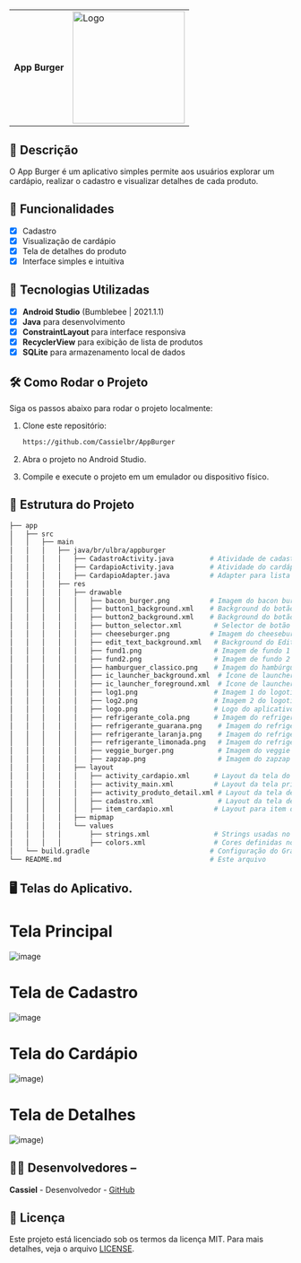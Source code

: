 # <table><tr><td style="vertical-align: middle;">**App Burger**</td><td style="vertical-align: middle;"><img src="https://github.com/Cassielbr/AppBurger/raw/master/assets/logo.png" alt="Logo" width="200" height="200"/></td></tr></table>


## 📱 Descrição
O App Burger é um aplicativo simples permite aos usuários explorar um cardápio, realizar o cadastro e visualizar detalhes de cada produto.


## 🔧 Funcionalidades

- [x] Cadastro
- [x] Visualização de cardápio
- [x] Tela de detalhes do produto
- [x] Interface simples e intuitiva

## 🚀 Tecnologias Utilizadas

- [x] **Android Studio** (Bumblebee | 2021.1.1)
- [x] **Java** para desenvolvimento
- [x] **ConstraintLayout** para interface responsiva
- [x] **RecyclerView** para exibição de lista de produtos
- [x] **SQLite** para armazenamento local de dados

## 🛠️ Como Rodar o Projeto

Siga os passos abaixo para rodar o projeto localmente:

1. Clone este repositório:
    ```bash
    https://github.com/Cassielbr/AppBurger
    ```
2. Abra o projeto no Android Studio.

3. Compile e execute o projeto em um emulador ou dispositivo físico.

## 📂 Estrutura do Projeto
```bash
├── app
│   ├── src
│   │   ├── main
│   │   │   ├── java/br/ulbra/appburger
│   │   │   │   ├── CadastroActivity.java         # Atividade de cadastro
│   │   │   │   ├── CardapioActivity.java         # Atividade do cardápio
│   │   │   │   ├── CardapioAdapter.java          # Adapter para lista de cardápio
│   │   │   ├── res
│   │   │   │   ├── drawable
│   │   │   │   │   ├── bacon_burger.png          # Imagem do bacon burger
│   │   │   │   │   ├── button1_background.xml    # Background do botão 1
│   │   │   │   │   ├── button2_background.xml    # Background do botão 2
│   │   │   │   │   ├── button_selector.xml        # Selector de botão
│   │   │   │   │   ├── cheeseburger.png          # Imagem do cheeseburger
│   │   │   │   │   ├── edit_text_background.xml   # Background do EditText
│   │   │   │   │   ├── fund1.png                  # Imagem de fundo 1
│   │   │   │   │   ├── fund2.png                  # Imagem de fundo 2
│   │   │   │   │   ├── hamburguer_classico.png    # Imagem do hambúrguer clássico
│   │   │   │   │   ├── ic_launcher_background.xml  # Ícone de launcher - fundo
│   │   │   │   │   ├── ic_launcher_foreground.xml  # Ícone de launcher - frente
│   │   │   │   │   ├── log1.png                   # Imagem 1 do logotipo
│   │   │   │   │   ├── log2.png                   # Imagem 2 do logotipo
│   │   │   │   │   ├── logo.png                   # Logo do aplicativo
│   │   │   │   │   ├── refrigerante_cola.png      # Imagem do refrigerante cola
│   │   │   │   │   ├── refrigerante_guarana.png    # Imagem do refrigerante guaraná
│   │   │   │   │   ├── refrigerante_laranja.png    # Imagem do refrigerante laranja
│   │   │   │   │   ├── refrigerante_limonada.png   # Imagem do refrigerante limonada
│   │   │   │   │   ├── veggie_burger.png           # Imagem do veggie burger
│   │   │   │   │   ├── zapzap.png                  # Imagem do zapzap
│   │   │   │   ├── layout
│   │   │   │   │   ├── activity_cardapio.xml      # Layout da tela do cardápio
│   │   │   │   │   ├── activity_main.xml          # Layout da tela principal
│   │   │   │   │   ├── activity_produto_detail.xml # Layout da tela de detalhes do produto
│   │   │   │   │   ├── cadastro.xml                # Layout da tela de cadastro
│   │   │   │   │   ├── item_cardapio.xml          # Layout para item do cardápio
│   │   │   │   ├── mipmap
│   │   │   │   └── values
│   │   │   │       ├── strings.xml                # Strings usadas no app
│   │   │   │       ├── colors.xml                 # Cores definidas no projeto
│   └── build.gradle                              # Configuração do Gradle
└── README.md                                     # Este arquivo
```


 ## 🖥️ Telas do Aplicativo. 
# Tela Principal
![image](https://github.com/Cassielbr/AppBurger/raw/master/assets/activity_main.png)

# Tela de Cadastro
![image](https://github.com/Cassielbr/AppBurger/blob/master/assets/Cadastro.png)

# Tela do Cardápio
![image](https://github.com/Cassielbr/AppBurger/blob/master/assets/Cardapio2.png))

# Tela de Detalhes
![image](https://github.com/Cassielbr/AppBurger/blob/master/assets/exemplo%20detalhe.png))

## 👨‍💻 Desenvolvedores – 
**Cassiel** - Desenvolvedor - [GitHub](https://github.com/Cassielbr)

## 📄 Licença 
Este projeto está licenciado sob os termos da licença MIT. Para mais detalhes, veja o arquivo [LICENSE](LICENSE).




